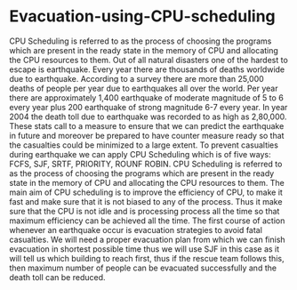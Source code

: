 # Evacuation-using-CPU-scheduling
CPU Scheduling is referred to as the process of choosing the programs which are present in the ready state in the memory of CPU and allocating the CPU resources to them. 
Out of all natural disasters one of the hardest to escape is earthquake. Every year there are thousands of deaths worldwide due to earthquake. According to a survey there are more than 25,000 deaths of people per year due to earthquakes all over the world. Per year there are approximately 1,400 earthquake of moderate magnitude of 5 to 6 every year plus 200 earthquake of strong magnitude 6-7 every year. In year 2004 the death toll due to earthquake was recorded to as high as 2,80,000. These stats call to a measure to ensure that we can predict the earthquake in future and moreover be prepared to have counter measure ready so that the casualties could be minimized to a large extent.
To prevent casualties during earthquake we can apply CPU Scheduling which is of five ways: FCFS, SJF, SRTF, PRIORITY, ROUNF ROBIN.
CPU Scheduling is referred to as the process of choosing the programs which are present in the ready state in the memory of CPU and allocating the CPU resources to them. The main aim of CPU scheduling is to improve the efficiency of CPU, to make it fast and make sure that it is not biased to any of the process. Thus it make sure that the CPU is not idle and is processing process all the time so that maximum efficiency can be achieved all the time.
The first course of action whenever an earthquake occur is evacuation strategies to avoid fatal casualties. We will need a proper evacuation plan from which we can finish evacuation in shortest possible time thus we will use SJF in this case as it will tell us which building to reach first, thus if the rescue team follows this, then maximum number of people can be evacuated successfully and the death toll can be reduced.
